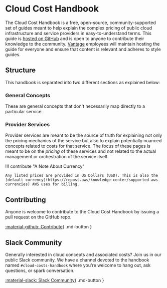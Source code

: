 # Cloud Cost Handbook

The Cloud Cost Handbook is a free, open-source, community-supported set of guides meant to help explain the complex pricing of public cloud infrastructure and service providers in easy-to-understand terms. This guide is [hosted on GitHub](https://github.com/vantage-sh/handbook) and is open to anyone to contribute their knowledge to the community. [Vantage](https://www.vantage.sh/) employees will maintain hosting the guide for everyone and ensure that content is relevant and adheres to style guides.

## Structure

This handbook is separated into two different sections as explained below:

### General Concepts

These are general concepts that don't necessarily map directly to a particular service.

### Provider Services

Provider services are meant to be the source of truth for explaining not only the pricing mechanics of the service but also to explain potentially nuanced concepts related to costs for that service. The focus of these pages is meant to be on the _pricing_ of these services and not related to the actual management or orchestration of the service itself.

!!! contribute "A Note About Currency"

    Any listed prices are provided in US Dollars (USD). This is also the [default currency](https://repost.aws/knowledge-center/supported-aws-currencies) AWS uses for billing.


## Contributing

Anyone is welcome to contribute to the Cloud Cost Handbook by issuing a pull request on the GitHub repo. 


[:material-github: Contribute](https://github.com/vantage-sh/handbook){ .md-button }

## Slack Community

Generally interested in cloud concepts and associated costs? Join us in our public Slack community. We have a channel devoted to the handbook named `#cloud-costs-handbook` where you're welcome to hang out, ask questions, or spark conversation. 

[:material-slack: Slack Community](https://vantage.sh/slack){ .md-button }